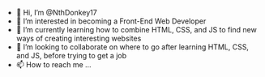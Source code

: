 - 👋 Hi, I’m @NthDonkey17
- 👀 I’m interested in becoming a Front-End Web Developer
- 🌱 I’m currently learning how to combine HTML, CSS, and JS to find new ways of creating interesting websites
- 💞️ I’m looking to collaborate on where to go after learning HTML, CSS, and JS, before trying to get a job
- 📫 How to reach me ...

<!---
NthDonkey17/NthDonkey17 is a ✨ special ✨ repository because its `README.md` (this file) appears on your GitHub profile.
You can click the Preview link to take a look at your changes.
--->
